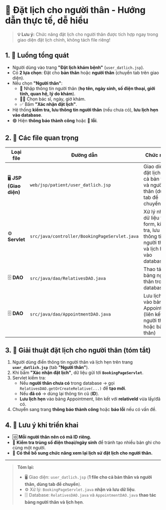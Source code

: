 # 🦷 Đặt lịch cho người thân - Hướng dẫn thực tế, dễ hiểu

> **💡 Lưu ý:** Chức năng đặt lịch cho người thân được tích hợp ngay trong giao diện đặt lịch chính, không tách file riêng!

## 1. 🌟 Luồng tổng quát
- Người dùng vào trang **"Đặt lịch khám bệnh"** (`user_datlich.jsp`).
- Có **2 lựa chọn**: Đặt cho **bản thân** hoặc **người thân** (chuyển tab trên giao diện).
- Nếu chọn **"Người thân"**:
  - 📝 Nhập thông tin người thân (**họ tên, ngày sinh, số điện thoại, giới tính, quan hệ, lý do khám**).
  - 👨‍⚕️ Chọn bác sĩ, ngày, giờ khám.
  - ✅ Bấm **"Xác nhận đặt lịch"**.
- Hệ thống **kiểm tra, lưu thông tin người thân** (nếu chưa có), **lưu lịch hẹn vào database**.
- 🟢 Hiện **thông báo thành công** hoặc 🔴 **lỗi**.

## 2. 📂 Các file quan trọng

| Loại file | Đường dẫn | Chức năng |
|-----------|-----------|-----------|
| 🖥️ **JSP (Giao diện)** | `web/jsp/patient/user_datlich.jsp` | Giao diện đặt lịch cho cả bản thân và người thân (dùng tab để chuyển đổi) |
| ⚙️ **Servlet** | `src/java/controller/BookingPageServlet.java` | Xử lý nhận dữ liệu từ form, kiểm tra, lưu thông tin người thân và lịch hẹn vào database |
| 🗄️ **DAO** | `src/java/dao/RelativesDAO.java` | Thao tác với bảng người thân trong database |
| 🗄️ **DAO** | `src/java/dao/AppointmentDAO.java` | Lưu lịch hẹn vào bảng Appointment (liên kết với người thân hoặc bản thân) |

## 3. 🧩 Giải thuật đặt lịch cho người thân (tóm tắt)
1. Người dùng điền thông tin người thân và lịch hẹn trên trang **`user_datlich.jsp`** (tab **"Người thân"**).
2. Khi bấm **"Xác nhận đặt lịch"**, dữ liệu gửi tới **`BookingPageServlet`**.
3. Servlet kiểm tra:
   - Nếu **người thân chưa có** trong database → gọi `RelativesDAO.getOrCreateRelative(...)` để **tạo mới**.
   - Nếu **đã có** → dùng lại thông tin cũ (**ID**).
   - **Lưu lịch hẹn** vào bảng Appointment, liên kết với **relativeId** vừa lấy/đã có.
4. Chuyển sang trang **thông báo thành công** hoặc **báo lỗi** nếu có vấn đề.

## 4. 📝 Lưu ý khi triển khai
- 🆔 **Mỗi người thân nên có mã ID riêng.**
- 🔎 **Kiểm tra trùng số điện thoại/ngày sinh** để tránh tạo nhiều bản ghi cho cùng một người.
- 📜 **Có thể bổ sung chức năng xem lại lịch sử đặt lịch cho người thân.**

---
> **Tóm lại:**
> - 🖥️ Giao diện: `user_datlich.jsp` (**1 file cho cả bản thân và người thân, dùng tab để chuyển**).
> - ⚙️ Xử lý: `BookingPageServlet.java` **nhận và lưu dữ liệu**.
> - 🗄️ Database: `RelativesDAO.java` và `AppointmentDAO.java` **thao tác bảng người thân và lịch hẹn**. 